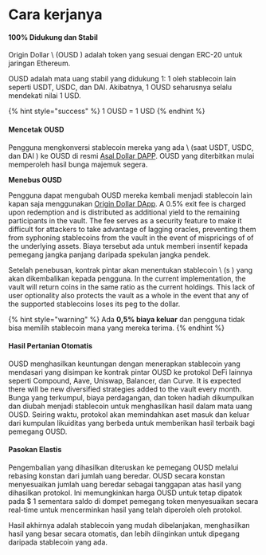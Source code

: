 # Cara kerjanya

#### 100% Didukung dan Stabil

Origin Dollar \ (OUSD \) adalah token yang sesuai dengan ERC-20 untuk jaringan Ethereum.

OUSD adalah mata uang stabil yang didukung 1: 1 oleh stablecoin lain seperti USDT, USDC, dan DAI. Akibatnya, 1 OUSD seharusnya selalu mendekati nilai 1 USD.

{% hint style="success" %}
1 OUSD = 1 USD
{% endhint %}

#### Mencetak OUSD

Pengguna mengkonversi stablecoin mereka yang ada \ (saat USDT, USDC, dan DAI \) ke OUSD di resmi [Asal Dollar DAPP](www.ousd.com). OUSD yang diterbitkan mulai memperoleh hasil bunga majemuk segera.

**Menebus OUSD**

Pengguna dapat mengubah OUSD mereka kembali menjadi stablecoin lain kapan saja menggunakan [Origin Dollar DApp](www.ousd.com). A 0.5% exit fee is charged upon redemption and is distributed as additional yield to the remaining participants in the vault. The fee serves as a security feature to make it difficult for attackers to take advantage of lagging oracles, preventing them from syphoning stablecoins from the vault in the event of mispricings of of the underlying assets. Biaya tersebut ada untuk memberi insentif kepada pemegang jangka panjang daripada spekulan jangka pendek.

Setelah penebusan, kontrak pintar akan menentukan stablecoin \ (s \) yang akan dikembalikan kepada pengguna. In the current implementation, the vault will return coins in the same ratio as the current holdings. This lack of user optionality also protects the vault as a whole in the event that any of the supported stablecoins loses its peg to the dollar.

{% hint style="warning" %}
Ada **0,5% biaya keluar** dan pengguna tidak bisa memilih stablecoin mana yang mereka terima.
{% endhint %}

#### Hasil Pertanian O**tomatis**

OUSD menghasilkan keuntungan dengan menerapkan stablecoin yang mendasari yang disimpan ke kontrak pintar OUSD ke protokol DeFi lainnya seperti Compound, Aave, Uniswap, Balancer, dan Curve. It is expected there will be new diversified strategies added to the vault every month. Bunga yang terkumpul, biaya perdagangan, dan token hadiah dikumpulkan dan diubah menjadi stablecoin untuk menghasilkan hasil dalam mata uang OUSD. Seiring waktu, protokol akan memindahkan aset masuk dan keluar dari kumpulan likuiditas yang berbeda untuk memberikan hasil terbaik bagi pemegang OUSD.

#### **Pasokan Elastis**

Pengembalian yang dihasilkan diteruskan ke pemegang OUSD melalui rebasing konstan dari jumlah uang beredar. OUSD secara konstan menyesuaikan jumlah uang beredar sebagai tanggapan atas hasil yang dihasilkan protokol. Ini memungkinkan harga OUSD untuk tetap dipatok pada $ 1 sementara saldo di dompet pemegang token menyesuaikan secara real-time untuk mencerminkan hasil yang telah diperoleh oleh protokol.

Hasil akhirnya adalah stablecoin yang mudah dibelanjakan, menghasilkan hasil yang besar secara otomatis, dan lebih diinginkan untuk dipegang daripada stablecoin yang ada.

